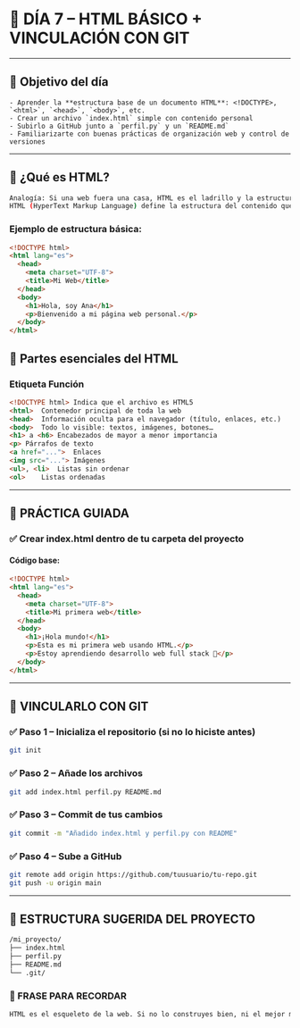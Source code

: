 # 🧠 DÍA 7 – HTML BÁSICO + VINCULACIÓN CON GIT

---

## 🎯 Objetivo del día
```
- Aprender la **estructura base de un documento HTML**: <!DOCTYPE>, `<html>`, `<head>`, `<body>`, etc.
- Crear un archivo `index.html` simple con contenido personal
- Subirlo a GitHub junto a `perfil.py` y un `README.md`
- Familiarizarte con buenas prácticas de organización web y control de versiones
```
---

## 📄 ¿Qué es HTML?
```bash
Analogía: Si una web fuera una casa, HTML es el ladrillo y la estructura.
HTML (HyperText Markup Language) define la estructura del contenido que se mostrará en un navegador.
```
### **Ejemplo de estructura básica:**

```html
<!DOCTYPE html>
<html lang="es">
  <head>
    <meta charset="UTF-8">
    <title>Mi Web</title>
  </head>
  <body>
    <h1>Hola, soy Ana</h1>
    <p>Bienvenido a mi página web personal.</p>
  </body>
</html>
```

## 🧩 Partes esenciales del HTML

### Etiqueta	Función

```html
<!DOCTYPE html>	Indica que el archivo es HTML5
<html>	Contenedor principal de toda la web
<head>	Información oculta para el navegador (título, enlaces, etc.)
<body>	Todo lo visible: textos, imágenes, botones…
<h1> a <h6>	Encabezados de mayor a menor importancia
<p>	Párrafos de texto
<a href="...">	Enlaces
<img src="...">	Imágenes
<ul>, <li>	Listas sin ordenar
<ol>	Listas ordenadas
```

---

## 🧪 PRÁCTICA GUIADA

### ✅ Crear index.html dentro de tu carpeta del proyecto

#### Código base:
```html
<!DOCTYPE html>
<html lang="es">
  <head>
    <meta charset="UTF-8">
    <title>Mi primera web</title>
  </head>
  <body>
    <h1>¡Hola mundo!</h1>
    <p>Esta es mi primera web usando HTML.</p>
    <p>Estoy aprendiendo desarrollo web full stack 🚀</p>
  </body>
</html>
```


---

## 🔄 VINCULARLO CON GIT

### ✅ Paso 1 – Inicializa el repositorio (si no lo hiciste antes)
```bash
git init
```
### ✅ Paso 2 – Añade los archivos
```bash
git add index.html perfil.py README.md
```
### ✅ Paso 3 – Commit de tus cambios
```bash
git commit -m "Añadido index.html y perfil.py con README"
```
### ✅ Paso 4 – Sube a GitHub
```bash
git remote add origin https://github.com/tuusuario/tu-repo.git
git push -u origin main
```

---

## 📁 ESTRUCTURA SUGERIDA DEL PROYECTO
```bash
/mi_proyecto/
├── index.html
├── perfil.py
├── README.md
└── .git/
```

### 🧠 FRASE PARA RECORDAR
```bash
HTML es el esqueleto de la web. Si no lo construyes bien, ni el mejor maquillaje (CSS) podrá arreglarlo.
```
